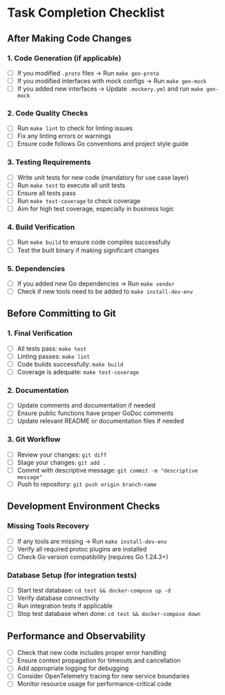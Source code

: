 # Task Completion Checklist

## After Making Code Changes

### 1. Code Generation (if applicable)
- [ ] If you modified `.proto` files → Run `make gen-proto`
- [ ] If you modified interfaces with mock configs → Run `make gen-mock`
- [ ] If you added new interfaces → Update `.mockery.yml` and run `make gen-mock`

### 2. Code Quality Checks
- [ ] Run `make lint` to check for linting issues
- [ ] Fix any linting errors or warnings
- [ ] Ensure code follows Go conventions and project style guide

### 3. Testing Requirements
- [ ] Write unit tests for new code (mandatory for use case layer)
- [ ] Run `make test` to execute all unit tests
- [ ] Ensure all tests pass
- [ ] Run `make test-coverage` to check coverage
- [ ] Aim for high test coverage, especially in business logic

### 4. Build Verification
- [ ] Run `make build` to ensure code compiles successfully
- [ ] Test the built binary if making significant changes

### 5. Dependencies
- [ ] If you added new Go dependencies → Run `make vendor`
- [ ] Check if new tools need to be added to `make install-dev-env`

## Before Committing to Git

### 1. Final Verification
- [ ] All tests pass: `make test`
- [ ] Linting passes: `make lint`
- [ ] Code builds successfully: `make build`
- [ ] Coverage is adequate: `make test-coverage`

### 2. Documentation
- [ ] Update comments and documentation if needed
- [ ] Ensure public functions have proper GoDoc comments
- [ ] Update relevant README or documentation files if needed

### 3. Git Workflow
- [ ] Review your changes: `git diff`
- [ ] Stage your changes: `git add .`
- [ ] Commit with descriptive message: `git commit -m "descriptive message"`
- [ ] Push to repository: `git push origin branch-name`

## Development Environment Checks

### Missing Tools Recovery
- [ ] If any tools are missing → Run `make install-dev-env`
- [ ] Verify all required protoc plugins are installed
- [ ] Check Go version compatibility (requires Go 1.24.3+)

### Database Setup (for integration tests)
- [ ] Start test database: `cd test && docker-compose up -d`
- [ ] Verify database connectivity
- [ ] Run integration tests if applicable
- [ ] Stop test database when done: `cd test && docker-compose down`

## Performance and Observability
- [ ] Check that new code includes proper error handling
- [ ] Ensure context propagation for timeouts and cancellation
- [ ] Add appropriate logging for debugging
- [ ] Consider OpenTelemetry tracing for new service boundaries
- [ ] Monitor resource usage for performance-critical code